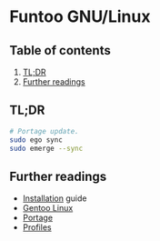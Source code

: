 # Funtoo GNU/Linux

## Table of contents <!-- omit in toc -->

1. [TL;DR](#tldr)
1. [Further readings](#further-readings)

## TL;DR

```sh
# Portage update.
sudo ego sync
sudo emerge --sync
```

## Further readings

- [Installation] guide
- [Gentoo Linux]
- [Portage]
- [Profiles]

<!--
  References
  -->

<!-- Upstream -->
[installation]: https://www.funtoo.org/Install
[profiles]: https://www.funtoo.org/Funtoo_Profiles

<!-- Knowledge base -->
[gentoo linux]: gentoo%20linux.md
[portage]: portage.md
